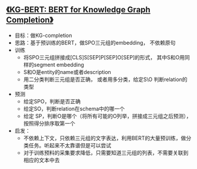 ## [《KG-BERT: BERT for Knowledge Graph Completion》](https://arxiv.org/pdf/1909.03193.pdf)
- 目标：做KG-completion
- 思路：基于预训练的BERT，做SPO三元组的embedding， 不依赖原句
- 训练
    - 将SPO三元组拼接成[CLS]S[SEP]P[SEP]O[SEP]的形式， 其中S和O用同样的segment embedding
    - S和O是entity的name或者description
    - 用二分类判断三元组是否正确， 或者用多分类，给定S\O 判断relation的类型
- 预测
    - 给定SPO，判断是否正确
    - 给定SO，判断relation在schema中的哪一个
    - 给定 SP，判断O是哪个（将所有可能的O列举，拼接成三元组之后预测），按照得分排序取第一个
- 启发：
    - 不依赖上下文，只依赖三元组的文字表达，利用BERT的大量预训练，做分类任务。听起来不太靠谱但是可以尝试
    - 对于训练预料的采集要求降低，只需要知道三元组的列表，不需要关联到相应的文本中去
